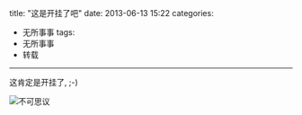 title: "这是开挂了吧"
date: 2013-06-13 15:22
categories: 
  - 无所事事
tags: 
  - 无所事事
  - 转载
---

这肯定是开挂了, ;-)

![不可思议](/media/cheat.jpg)
